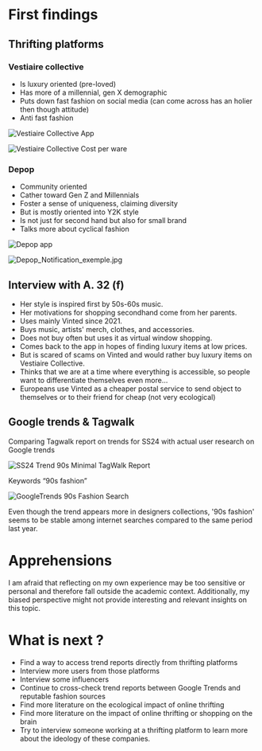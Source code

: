 # First findings

## Thrifting platforms

### Vestiaire collective

- Is luxury oriented (pre-loved)
- Has more of a millennial, gen X demographic
- Puts down fast fashion on social media (can come across has an holier then though attitude)
- Anti fast fashion

![Vestiaire Collective App](/INSPIRATION/IMGS/1711440350-vestiaire-collective.png)

![Vestiaire Collective Cost per ware](/DATA/PHASE1/IMGS/Vestiaire_Collective_CostPerWare.png)

### Depop

- Community oriented
- Cather toward Gen Z and Millennials
- Foster a sense of uniqueness, claiming diversity
- But is mostly oriented into Y2K style
- Is not just for second hand but also for small brand
- Talks more about cyclical fashion

![Depop app](/INSPIRATION/IMGS/depop-app.webp)

![Depop_Notification_exemple.jpg](/DATA/PHASE1/IMGS/Depop_Notification_exemple.jpg)

## Interview with A. 32 (f)

- Her style is inspired first by 50s-60s music.
- Her motivations for shopping secondhand come from her parents.
- Uses mainly Vinted since 2021.
- Buys music, artists' merch, clothes, and accessories.
- Does not buy often but uses it as virtual window shopping.
- Comes back to the app in hopes of finding luxury items at low prices.
- But is scared of scams on Vinted and would rather buy luxury items on Vestiaire Collective.
- Thinks that we are at a time where everything is accessible, so people want to differentiate themselves even more…
- Europeans use Vinted as a cheaper postal service to send object to themselves or to their friend for cheap (not very ecological)

## Google trends & Tagwalk

Comparing Tagwalk report on trends for SS24 with actual user research on Google trends

![SS24 Trend 90s Minimal TagWalk Report](/DATA/PHASE1/IMGS/SS24_Trend_90sMinimal_TagWalk_Report.png)

Keywords “90s fashion”

![GoogleTrends 90s Fashion Search](/DATA/PHASE1/IMGS/GoogleTrends_1990Fashion_Search_29-05-2024.png)

Even though the trend appears more in designers collections, '90s fashion' seems to be stable among internet searches compared to the same period last year.

# Apprehensions

I am afraid that reflecting on my own experience may be too sensitive or personal and therefore fall outside the academic context. Additionally, my biased perspective might not provide interesting and relevant insights on this topic.

# What is next ?

- Find a way to access trend reports directly from thrifting platforms
- Interview more users from those platforms
- Interview some influencers
- Continue to cross-check trend reports between Google Trends and reputable fashion sources
- Find more literature on the ecological impact of online thrifting
- Find more literature on the impact of online thrifting or shopping on the brain
- Try to interview someone working at a thrifting platform to learn more about the ideology of these companies.